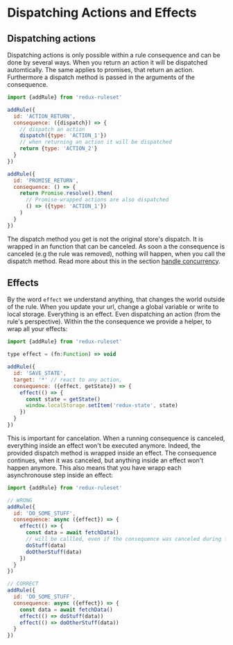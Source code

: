 # Dispatching Actions and Effects

## Dispatching actions

Dispatching actions is only possible within a rule consequence and can be done by several ways. When you return an action it will be dispatched automtically. The same applies to promises, that return an action. Furthermore a dispatch method is passed in the arguments of the consequence.

```javascript
import {addRule} from 'redux-ruleset'

addRule({
  id: 'ACTION_RETURN',
  consequence: ({dispatch}) => {
    // dispatch an action
    dispatch({type: 'ACTION_1'})
    // when returning an action it will be dispatched
    return {type: 'ACTION_2'}
  }
})

addRule({
  id: 'PROMISE_RETURN',
  consequence: () => {
    return Promise.resolve().then(
      // Promise-wrapped actions are also dispatched
      () => ({type: 'ACTION_1'})
    )
  }
})
```

The dispatch method you get is not the original store's dispatch. It is wrapped in an function that can be canceled. As soon a the consequence is canceled (e.g the rule was removed), nothing will happen, when you call the dispatch method. Read more about this in the section [handle concurrency](./handle_concurrency.md). 

## Effects

By the word `effect` we understand anything, that changes the world outside of the rule. When you update your url, change a global variable or write to local storage. Everything is an effect. Even dispatching an action (from the rule's perspective). Within the the consequence we provide a helper, to wrap all your effects:

```javascript
import {addRule} from 'redux-ruleset'

type effect = (fn:Function) => void

addRule({
  id: 'SAVE_STATE',
  target: '*' // react to any action,
  consequence: ({effect, getState}) => {
    effect(() => {
      const state = getState()
      window.localStorage.setItem('redux-state', state)
    })
  }
})
```

This is important for cancelation. When a running consequence is canceled, everything inside an effect won't be executed anymore. Indeed, the provided dispatch method is wrapped inside an effect. The consequence continues, when it was canceled, but anything inside an effect won't happen anymore. This also means that you have wrapp each asynchronouse step inside an effect: 

```javascript
import {addRule} from 'redux-ruleset'

// WRONG
addRule({
  id: 'DO_SOME_STUFF',
  consequence: async ({effect}) => {
    effect(() => {
      const data = await fetchData()
      // will be callled, even if the consequence was canceled during fetchData()
      doStuff(data)
      doOtherStuff(data)
    })
  }
})

// CORRECT
addRule({
  id: 'DO_SOME_STUFF',
  consequence: async ({effect}) => {
    const data = await fetchData()
    effect(() => doStuff(data))
    effect(() => doOtherStuff(data))
  }
})
```

